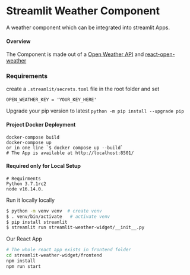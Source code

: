 # Streamlit Weather Component

A weather component which can be integrated into streamlit Apps.
#### Overview

The Component is made out of a [Open Weather API](https://openweathermap.org/api) and [react-open-weather](https://github.com/farahat80/react-open-weather)

### Requirements
create a `.streamlit/secrets.toml` file in the root folder and set
```
OPEN_WEATHER_KEY = 'YOUR_KEY_HERE' 
```
Upgrade your pip version to latest
`python -m pip install --upgrade pip`
#### Project Docker Deployment

```
docker-compose build
docker-compose up
or in one line `$ docker compose up --build`
# The App is available at http://localhost:8501/
```


#### Required only for Local Setup

```
# Requirments
Python 3.7.1rc2
node v16.14.0.
```

Run it locally locally

```bash
$ python -m venv venv  # create venv
$ . venv/bin/activate   # activate venv
$ pip install streamlit
$ streamlit run streamlit-weather-widget/__init__.py
```

Our React App

```bash
# The whole react app exists in frontend folder
cd streamlit-weather-widget/frontend
npm install
npm run start
```
